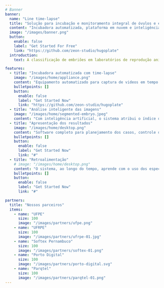 ```yaml
---
# Banner
banner:
  name: "Line time-lapse"
  title: "Solução para incubação e monitoramento integral de óvulos e embriões em tempo real"
  content: "Incubadora automatizada, plataforma em nuvem e inteligência artificial aliadas para potencializar a eficiência reprodutiva e acelerar os ganhos genéticos no rebanho por meio da fertilização _in vitro_."
  image: "/images/banner.png"
  button:
    enable: false
    label: "Get Started For Free"
    link: "https://github.com/zeon-studio/hugoplate"
  introduction:
    text: A classificação de embriões em laboratórios de reprodução animal é um processo complexo, que exige tempo e depende da experiência do embriologista. Nossa solução une inteligência artificial (IA) a um sistema de suporte à decisão, enquanto nosso equipamento mantém os embriões em condições ideais e realiza a captura contínua de imagens. A IA avalia cada embrião com base em um índice de viabilidade, atribuindo uma nota que auxilia na seleção de embriões com maior potencial reprodutivo. Oferecemos uma gestão automatizada e integrada, apoiada por uma base de dados robusta, contribuindo para decisões mais assertivas e ganho genético acelerado. Nosso modelo de negócio é baseado em cobrança por uso, com foco em suporte técnico e eficiência no pós-venda.

features:
  - title: "Incubadora automatizada com time-lapse"
    image: "/images/home/appliance.png"
    content: "Equipamento automatizado para captura de videos em tempo real dos óvulos e embriões em cultivo. Monitore temperatura, humidade, pressão e distribuição dos gases C0<sub>2</sub> e O<sub>2</sub>."
    bulletpoints: []
    button:
      enable: false
      label: "Get Started Now"
      link: "https://github.com/zeon-studio/hugoplate"
  - title: "Análise inteligente das imagens"
    image: "/images/home/segmented-embryo.jpeg"
    content: "Com inteligência artificial, o sistema atribui o índice de prosperidade, uma nota de qualidade aos embriões cultivados, baseada em todo o processo de forma dinâmica e totalmente automatizada."
  - title: "Apresentação dos resultados"
    image: "/images/home/desktop.png"
    content: "Software completo para planejamento dos casos, controle de parâmetros, histórico e visualização em tempo real dos embriões em cultivo. Todo o auxílio para uma decisão mais assertiva."
    bulletpoints: []
    button:
      enable: false
      label: "Get Started Now"
      link: "#"
  - title: "Retroalimentação"
    # image: "/images/home/desktop.png"
    content: "O sistema, ao longo do tempo, aprende com o uso dos especialistas, tornando a ferramenta ainda mais assertiva e útil no contexto de um laboratório de reprodução assistida."
    bulletpoints: []
    button:
      enable: false
      label: "Get Started Now"
      link: "#"

partners:
  title: "Nossos parceiros"
  items:
    - name: "UFPE"
      size: 100
      image: "/images/partners/ufpe.png"
    - name: "UFRPE"
      size: 100
      image: "/images/partners/ufrpe-01.jpg"
    - name: "Softex Pernambuco"
      size: 100
      image: "/images/partners/softex-01.png"
    - name: "Porto Digital"
      size: 100
      image: "/images/partners/porto-digital.svg"
    - name: "Parqtel"
      size: 100
      image: "/images/partners/parqtel-01.png"
---
```

